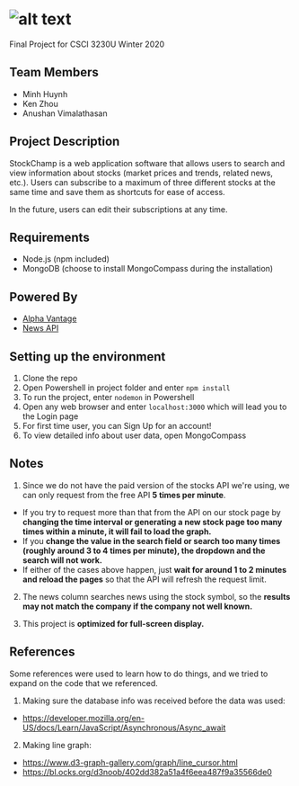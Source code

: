 ![alt text](https://github.com/QuangMinhHuynh/StockChamp/blob/master/public/images/logo.png)
===========
Final Project for CSCI 3230U Winter 2020

## Team Members
* Minh Huynh
* Ken Zhou
* Anushan Vimalathasan

## Project Description
StockChamp is a web application software that allows users to search and view information about stocks (market prices and trends, related news, etc.). Users can subscribe to a maximum of three different stocks at the same time and save them as shortcuts for ease of access.

In the future, users can edit their subscriptions at any time.

## Requirements
* Node.js (npm included)
* MongoDB (choose to install MongoCompass during the installation)

## Powered By
* [Alpha Vantage](https://www.alphavantage.co/) 
* [News API](https://newsapi.org/)

## Setting up the environment
1. Clone the repo
2. Open Powershell in project folder and enter `npm install`
3. To run the project, enter `nodemon` in Powershell
4. Open any web browser and enter `localhost:3000` which will lead you to the Login page
5. For first time user, you can Sign Up for an account!
6. To view detailed info about user data, open MongoCompass

## Notes
1. Since we do not have the paid version of the stocks API we're using, we can only request from the free API **5 times per minute**. 
  * If you try to request more than that from the API on our stock page by **changing the time interval or generating a new stock page too many times within a minute, it will fail to load the graph.**
  * If you **change the value in the search field or search too many times (roughly around 3 to 4 times per minute), the dropdown and the search will not work.**
  * If either of the cases above happen, just **wait for around 1 to 2 minutes and reload the pages** so that the API will refresh the request limit.

2. The news column searches news using the stock symbol, so the **results may not match the company if the company not well known.**

3. This project is **optimized for full-screen display.**

## References
Some references were used to learn how to do things, and we tried to expand on the code that we referenced.

 1. Making sure the database info was received before the data was used:
   * https://developer.mozilla.org/en-US/docs/Learn/JavaScript/Asynchronous/Async_await
 2. Making line graph:
   * https://www.d3-graph-gallery.com/graph/line_cursor.html
   * https://bl.ocks.org/d3noob/402dd382a51a4f6eea487f9a35566de0
